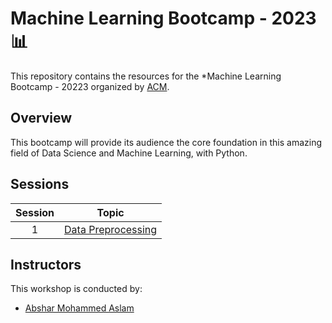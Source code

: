 # Machine Learning Bootcamp - 2023 📊

This repository contains the resources for the *Machine Learning Bootcamp - 20223 organized by [ACM](https://www.acmbpdc.org/).

## Overview

This bootcamp will provide its audience the core foundation in this amazing field of Data Science and Machine Learning, with Python.

## Sessions

| Session | Topic |
| :-----: |:-------------:|
| 1 | [Data Preprocessing](docs/01-data-preprocessing/docs.ipynb) |


## Instructors

This workshop is conducted by:

* [Abshar Mohammed Aslam](https://github.com/abxhr)